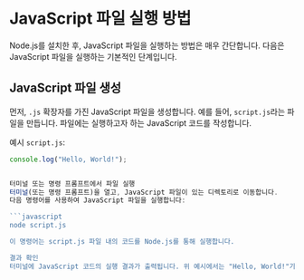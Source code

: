 # JavaScript 파일 실행 방법

Node.js를 설치한 후, JavaScript 파일을 실행하는 방법은 매우 간단합니다. 다음은 JavaScript 파일을 실행하는 기본적인 단계입니다.

## JavaScript 파일 생성

먼저, `.js` 확장자를 가진 JavaScript 파일을 생성합니다. 예를 들어, `script.js`라는 파일을 만듭니다. 파일에는 실행하고자 하는 JavaScript 코드를 작성합니다.

예시 `script.js`:

````javascript
console.log("Hello, World!");


터미널 또는 명령 프롬프트에서 파일 실행
터미널(또는 명령 프롬프트)을 열고, JavaScript 파일이 있는 디렉토리로 이동합니다.
다음 명령어를 사용하여 JavaScript 파일을 실행합니다:

```javascript
node script.js

이 명령어는 script.js 파일 내의 코드를 Node.js를 통해 실행합니다.

결과 확인
터미널에 JavaScript 코드의 실행 결과가 출력됩니다. 위 예시에서는 "Hello, World!"가 출력됩니다

